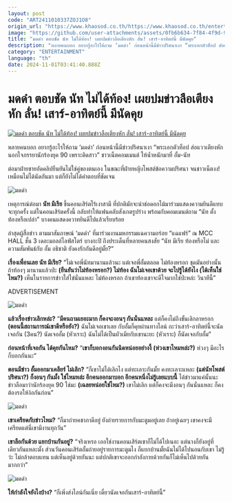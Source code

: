 ```yaml
---
layout: post
code: "ART2411010337ZOJ1O8"
origin_url: "https://www.khaosod.co.th/https://www.khaosod.co.th/entertainment/news_9485614"
image: "https://github.com/user-attachments/assets/0fb6b634-7f84-4f9d-9c22-95d9181fba1f"
title: "มดดำ ตอบชัด นัท ไม่ได้ท้อง! เผยปมข่าวลือเตียงหัก ลั่น! เสาร์-อาทิตย์นี้ มีนัดคุย"
description: "หลายคนบอก อยากรู้อะไรให้ถาม ‘มดดำ’ ก่อนหน้านี้มีข่าวปริศนาเงา “พระเอกตัวท็อป ส่อแววเตียงหัก นอกใจภรรยานักร้องยุค 90 เพราะติดสาว”"
category: "ENTERTAINMENT"
language: "th"
date: 2024-11-01T03:41:40.888Z
---
```


# มดดำ ตอบชัด นัท ไม่ได้ท้อง! เผยปมข่าวลือเตียงหัก ลั่น! เสาร์-อาทิตย์นี้ มีนัดคุย

[![มดดำ ตอบชัด นัท ไม่ได้ท้อง! เผยปมข่าวลือเตียงหัก ลั่น! เสาร์-อาทิตย์นี้ มีนัดคุย](https://www.khaosod.co.th/wpapp/uploads/2024/11/moddum011167-4.jpg "มดดำ ตอบชัด นัท ไม่ได้ท้อง! เผยปมข่าวลือเตียงหัก ลั่น! เสาร์-อาทิตย์นี้ มีนัดคุย")](https://www.khaosod.co.th/wpapp/uploads/2024/11/moddum011167-4.jpg)

หลายคนบอก อยากรู้อะไรให้ถาม ‘มดดำ’ ก่อนหน้านี้มีข่าวปริศนาเงา “พระเอกตัวท็อป ส่อแววเตียงหัก นอกใจภรรยานักร้องยุค 90 เพราะติดสาว” ชาวเน็ตคอมเมนต์ ให้น้ำหนักมาที่ อั้ม-นัท

ต่อมาฝ่ายชายอัดคลิปยืนยันไม่ใช่คู่ของตนเอง ในขณะที่ฝ่ายหญิงโพสต์ข้อความปริศนา จนชาวเน็ตงง! เหมือนไม่ได้นัดกันมา แต่ก็ยังไม่ได้คำตอบที่ชัดเจน

![มดดำ](https://www.khaosod.co.th/wpapp/uploads/2024/11/moddum011167-7.jpg)

เหตุการณ์ต่อมา **นัท มีเรีย** ขึ้นคอนเสิร์ตไร้เงาสามี ที่ปกติมักจะนำช่อดอกไม้มาร่วมแสดงความยินดีแทบจะทุกครั้ง แต่ในคอนเสิร์ตครั้งนี้ กลับทำให้แฟนคลับสังเกตรูปร่าง พร้อมกับคอมเมนต์ถาม “นัท ตั้งท้องหรือเปล่า” บางคนแสดงควาทยินดีไปแล้วเรียบร้อย

ล่าสุดผู้สื่อข่าว ตามมาสัมภาษณ์ ‘มดดำ’ ที่มาร่วมงานมหกรรมแฉความอร่อย “แฉแฟร์” ณ MCC HALL ชั้น 3 เดอะมอลล์ไลฟ์สโตร์ บางกะปิ ถึงประเด็นที่หลายคนสงสัย “นัท มีเรีย ท้องหรือไม่ และความสัมพันธ์กับ อั้ม อธิชาติ ยังคงรักกันดีอยู่มั้ย?“

**เรื่องเพื่อนเลย นัท มีเรีย?** “ไม่เจอพี่นัทมานานแล้วนะ แต่เจอพี่อั้มตลอด ไม่ท้องหรอก ชุดมันอย่างนั้น ถ้าท้องๆ มานานแล้วป่ะ **(ยืนยันว่าไม่ท้องหรอก?) ไม่ท้อง ฉันไม่เจอเขาด้วย จะไปรู้ได้ยังไง (ได้เห็นใช่ไหม?)** เห็นในรายการข่าวใส่ไข่นั่นแหละ ไม่ท้องหรอก ถ้าเขาท้องเขาจะดีใจมากใช่ป่ะหล่ะ วินาทีนี้”

ADVERTISEMENT

![มดดำ](https://www.khaosod.co.th/wpapp/uploads/2024/11/moddum011167-1.jpg)

**แล้วเรื่องข่าวเลิกหล่ะ?** “**มีคนถามเยอะมาก ก็คงจะงอนๆ กันนั่นแหละ** แต่ก็คงไม่ถึงขั้นเลิกลาหรอก **(ตอนนี้สถานการณ์เขาดีหรือยัง?)** ฉันไม่เจอเขาเลย กับอั้มก็คุยผ่านทางไลน์ กะว่าเสาร์-อาทิตย์นี้จะนัดเจอกัน (3คน?) นัดเจออั้ม (หัวเราะ) ฉันไม่ได้เป็นผัวเมียกับเขานะยะ (หัวเราะ) ก็นัดเจอกับอั้ม”

**ก่อนหน้าที่เจอกัน ได้คุยกันไหม?** “**เขาก็บอกงอนกันนิดหน่อยอย่างงี้** **(ห่วงเขาไหมหล่ะ?)** ห่วงๆ มีอะไรก็บอกกันนะ“

**ตอนมีข่าว อั้มออกมาเคลียร์ ไม่เลิก?** “ก็เขาไม่ได้เลิกไง แต่ทะเลาะกันมั้ย คงทะเลาะแหละ **(แต่นัทโพสต์ปริศนา?) ก็งอนๆ กันมั้ง ใช่ไหมหล่ะ อีกคนออกมาบอก อีกคนหนึ่งไม่รู้เลยแบบนี้** ได้ข่าวมาแค่นั้นนะ ข่าวลือมาว่านักร้องยุค 90 ใช่มะ **(เฉลยหน่อยใช่ไหม?)** เขาไม่เลิก แต่ก็คงจะมีงอนๆ กันนั่นแหละ ก็คงต้องรอให้ง้อกันก่อน”

![มดดำ](https://www.khaosod.co.th/wpapp/uploads/2024/11/moddum011167-2.jpg)

**เขาเครียดกับข่าวไหม?** “ก็มาถ่ายคชาภาดีอยู่ ยังถ่ายรายการกับมะตูมอยู่เลย ถ้าอยู่เฉยๆ เขาคงจะมีเครียดแต่นี่เขามีงานทุกวัน”

**เขาลือกันด้วย แยกบ้านกันอยู่?** “จริงเหรอ เออใช่งานคอนเสิร์ตเขาก็ไม่ได้ไปเนอะ แต่นางก็ยังอยู่ที่เดียวกันแหละมั้ง ส่วนวันคอนเสิร์ตอั้มถ่ายอยู่รายการมะตูมไง ก็แยกบ้านมั้ยฉันไม่ได้ไปนอนกับเขา ไม่รู้ว่ะ ไม่กล้าตอบแทน แต่เห็นอยู่ด้วยกันนะ แต่ปกติเขาจะออกกำลังกายด้วยกันก็ไม่เห็นไปด้วยกันมากกว่า”

![มดดำ](https://www.khaosod.co.th/wpapp/uploads/2024/11/moddum011167-6.jpg)

**ให้กำลังใจยังไงบ้าง?** “ก็เพิ่งส่งไลน์กันเนี่ย เดี๋ยวนัดเจอกันเสาร์-อาทิตย์นี้”